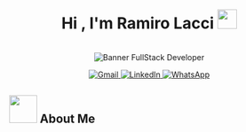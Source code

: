 <h1 align="center">Hi , I'm Ramiro Lacci <img src="https://media.giphy.com/media/hvRJCLFzcasrR4ia7z/giphy.gif" width="35"></h1>

<br>

<div align="center">
<img src="https://capsule-render.vercel.app/api?type=waving&color=gradient&height=200&section=header&text=FullStack%20Developer&fontSize=70&animation=fadeIn" alt="Banner FullStack Developer" />
</div>

<p align="center">
  <a href="mailto:ramiroalejandrolacci19@gmail.com" target="_blank">
    <img src="https://img.shields.io/badge/-Gmail-D14836?style=for-the-badge&logo=gmail&logoColor=white" alt="Gmail" />
  </a>
  <a href="www.linkedin.com/in/ramiro-lacci" target="_blank">
    <img src="https://img.shields.io/badge/-LinkedIn-0A66C2?style=for-the-badge&logo=linkedin&logoColor=white" alt="LinkedIn" />
  </a>
  <a href="https://wa.link/a1bh6y" target="_blank">
    <img src="https://img.shields.io/badge/-WhatsApp-E4405?style=for-the-badge&logo=whatsapp&logoColor=white" alt="WhatsApp" />
  </a>
</p>

## <picture><img src = "https://github.com/7oSkaaa/7oSkaaa/blob/main/Images/about_me.gif?raw=true" width = 50px></picture> About Me
